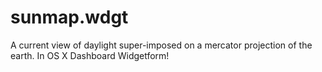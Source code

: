 sunmap.wdgt
===========

A current view of daylight super-imposed on a mercator projection of the earth. In OS X Dashboard Widgetform!
